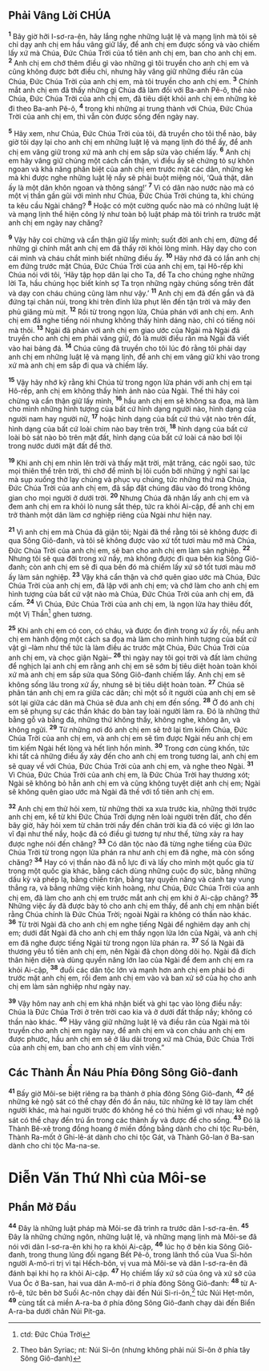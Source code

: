 ## Phải Vâng Lời CHÚA

<sup><b>1</b></sup> Bây giờ hỡi I-sơ-ra-ên, hãy lắng nghe những luật lệ và mạng lịnh mà tôi sẽ chỉ dạy anh chị em hầu vâng giữ lấy, để anh chị em được sống và vào chiếm lấy xứ mà Chúa, Ðức Chúa Trời của tổ tiên anh chị em, ban cho anh chị em. <sup><b>2</b></sup> Anh chị em chớ thêm điều gì vào những gì tôi truyền cho anh chị em và cũng không được bớt điều chi, nhưng hãy vâng giữ những điều răn của Chúa, Ðức Chúa Trời của anh chị em, mà tôi truyền cho anh chị em. <sup><b>3</b></sup> Chính mắt anh chị em đã thấy những gì Chúa đã làm đối với Ba-anh Pê-ô, thể nào Chúa, Ðức Chúa Trời của anh chị em, đã tiêu diệt khỏi anh chị em những kẻ đi theo Ba-anh Pê-ô, <sup><b>4</b></sup> trong khi những ai trung thành với Chúa, Ðức Chúa Trời của anh chị em, thì vẫn còn được sống đến ngày nay.

<sup><b>5</b></sup> Hãy xem, như Chúa, Ðức Chúa Trời của tôi, đã truyền cho tôi thể nào, bây giờ tôi dạy lại cho anh chị em những luật lệ và mạng lịnh đó thể ấy, để anh chị em vâng giữ trong xứ mà anh chị em sắp sửa vào chiếm lấy. <sup><b>6</b></sup> Anh chị em hãy vâng giữ chúng một cách cẩn thận, vì điều ấy sẽ chứng tỏ sự khôn ngoan và khả năng phân biệt của anh chị em trước mặt các dân, những kẻ mà khi được nghe những luật lệ nầy sẽ phải buột miệng nói, ‘Quả thật, dân ấy là một dân khôn ngoan và thông sáng!’ <sup><b>7</b></sup> Vì có dân nào nước nào mà có một vị thần gần gũi với mình như Chúa, Ðức Chúa Trời chúng ta, khi chúng ta kêu cầu Ngài chăng? <sup><b>8</b></sup> Hoặc có một cường quốc nào mà có những luật lệ và mạng lịnh thể hiện công lý như toàn bộ luật pháp mà tôi trình ra trước mặt anh chị em ngày nay chăng?

<sup><b>9</b></sup> Vậy hãy coi chừng và cẩn thận giữ lấy mình; suốt đời anh chị em, đừng để những gì chính mắt anh chị em đã thấy rời khỏi lòng mình. Hãy dạy cho con cái mình và cháu chắt mình biết những điều ấy. <sup><b>10</b></sup> Hãy nhớ đã có lần anh chị em đứng trước mặt Chúa, Ðức Chúa Trời của anh chị em, tại Hô-rếp khi Chúa nói với tôi, ‘Hãy tập họp dân lại cho Ta, để Ta cho chúng nghe những lời Ta, hầu chúng học biết kính sợ Ta trọn những ngày chúng sống trên đất và dạy con cháu chúng cũng làm như vậy.’ <sup><b>11</b></sup> Anh chị em đã đến gần và đã đứng tại chân núi, trong khi trên đỉnh lửa phụt lên đến tận trời và mây đen phủ giăng mù mịt. <sup><b>12</b></sup> Rồi từ trong ngọn lửa, Chúa phán với anh chị em. Anh chị em đã nghe tiếng nói nhưng không thấy hình dáng nào, chỉ có tiếng nói mà thôi. <sup><b>13</b></sup> Ngài đã phán với anh chị em giao ước của Ngài mà Ngài đã truyền cho anh chị em phải vâng giữ, đó là mười điều răn mà Ngài đã viết vào hai bảng đá. <sup><b>14</b></sup> Chúa cũng đã truyền cho tôi lúc đó rằng tôi phải dạy anh chị em những luật lệ và mạng lịnh, để anh chị em vâng giữ khi vào trong xứ mà anh chị em sắp đi qua và chiếm lấy.

<sup><b>15</b></sup> Vậy hãy nhớ kỹ rằng khi Chúa từ trong ngọn lửa phán với anh chị em tại Hô-rếp, anh chị em không thấy hình ảnh nào của Ngài. Thế thì hãy coi chừng và cẩn thận giữ lấy mình, <sup><b>16</b></sup> hầu anh chị em sẽ không sa đọa, mà làm cho mình những hình tượng của bất cứ hình dạng người nào, hình dạng của người nam hay người nữ, <sup><b>17</b></sup> hoặc hình dạng của bất cứ thú vật nào trên đất, hình dạng của bất cứ loài chim nào bay trên trời, <sup><b>18</b></sup> hình dạng của bất cứ loài bò sát nào bò trên mặt đất, hình dạng của bất cứ loài cá nào bơi lội trong nước dưới mặt đất để thờ.

<sup><b>19</b></sup> Khi anh chị em nhìn lên trời và thấy mặt trời, mặt trăng, các ngôi sao, tức mọi thiên thể trên trời, thì chớ để mình bị lôi cuốn bởi những ý nghĩ sai lạc mà sụp xuống thờ lạy chúng và phục vụ chúng, tức những thứ mà Chúa, Ðức Chúa Trời của anh chị em, đã sắp đặt chúng đâu vào đó trong không gian cho mọi người ở dưới trời. <sup><b>20</b></sup> Nhưng Chúa đã nhận lấy anh chị em và đem anh chị em ra khỏi lò nung sắt thép, tức ra khỏi Ai-cập, để anh chị em trở thành một dân làm cơ nghiệp riêng của Ngài như hiện nay.

<sup><b>21</b></sup> Vì anh chị em mà Chúa đã giận tôi; Ngài đã thề rằng tôi sẽ không được đi qua Sông Giô-đanh, và tôi sẽ không được vào xứ tốt tươi màu mỡ mà Chúa, Ðức Chúa Trời của anh chị em, sẽ ban cho anh chị em làm sản nghiệp. <sup><b>22</b></sup> Nhưng tôi sẽ qua đời trong xứ nầy, mà không được đi qua bên kia Sông Giô-đanh; còn anh chị em sẽ đi qua bên đó mà chiếm lấy xứ sở tốt tươi màu mỡ ấy làm sản nghiệp. <sup><b>23</b></sup> Vậy khá cẩn thận và chớ quên giao ước mà Chúa, Ðức Chúa Trời của anh chị em, đã lập với anh chị em; và chớ làm cho anh chị em hình tượng của bất cứ vật nào mà Chúa, Ðức Chúa Trời của anh chị em, đã cấm. <sup><b>24</b></sup> Vì Chúa, Ðức Chúa Trời của anh chị em, là ngọn lửa hay thiêu đốt, một Vị Thần[^1-dada30d2-2ed0-4bc8-8eea-72943e207cbf] ghen tương.

<sup><b>25</b></sup> Khi anh chị em có con, có cháu, và được ổn định trong xứ ấy rồi, nếu anh chị em hành động một cách sa đọa mà làm cho mình hình tượng của bất cứ vật gì –làm như thế tức là làm điều ác trước mặt Chúa, Ðức Chúa Trời của anh chị em, và chọc giận Ngài– <sup><b>26</b></sup> thì ngày nay tôi gọi trời và đất làm chứng để nghịch lại anh chị em rằng anh chị em sẽ sớm bị tiêu diệt hoàn toàn khỏi xứ mà anh chị em sắp sửa qua Sông Giô-đanh chiếm lấy. Anh chị em sẽ không sống lâu trong xứ ấy, nhưng sẽ bị tiêu diệt hoàn toàn. <sup><b>27</b></sup> Chúa sẽ phân tán anh chị em ra giữa các dân; chỉ một số ít người của anh chị em sẽ sót lại giữa các dân mà Chúa sẽ đưa anh chị em đến sống. <sup><b>28</b></sup> Ở đó anh chị em sẽ phụng sự các thần khác do bàn tay loài người làm ra. Ðó là những thứ bằng gỗ và bằng đá, những thứ không thấy, không nghe, không ăn, và không ngửi. <sup><b>29</b></sup> Từ những nơi đó anh chị em sẽ trở lại tìm kiếm Chúa, Ðức Chúa Trời của anh chị em, và anh chị em sẽ tìm được Ngài nếu anh chị em tìm kiếm Ngài hết lòng và hết linh hồn mình. <sup><b>30</b></sup> Trong cơn cùng khốn, tức khi tất cả những điều ấy xảy đến cho anh chị em trong tương lai, anh chị em sẽ quay về với Chúa, Ðức Chúa Trời của anh chị em, và nghe theo Ngài. <sup><b>31</b></sup> Vì Chúa, Ðức Chúa Trời của anh chị em, là Ðức Chúa Trời hay thương xót; Ngài sẽ không bỏ hẳn anh chị em và cũng không tuyệt diệt anh chị em; Ngài sẽ không quên giao ước mà Ngài đã thề với tổ tiên anh chị em.

<sup><b>32</b></sup> Anh chị em thử hỏi xem, từ những thời xa xưa trước kia, những thời trước anh chị em, kể từ khi Ðức Chúa Trời dựng nên loài người trên đất, cho đến bây giờ, hãy hỏi xem từ chân trời nầy đến chân trời kia đã có việc gì lớn lao vĩ đại như thế nầy, hoặc đã có điều gì tương tự như thế, từng xảy ra hay được nghe nói đến chăng? <sup><b>33</b></sup> Có dân tộc nào đã từng nghe tiếng của Ðức Chúa Trời từ trong ngọn lửa phán ra như anh chị em đã nghe, mà còn sống chăng? <sup><b>34</b></sup> Hay có vị thần nào đã nỗ lực đi và lấy cho mình một quốc gia từ trong một quốc gia khác, bằng cách dùng những cuộc đọ sức, bằng những dấu kỳ và phép lạ, bằng chiến trận, bằng tay quyền năng và cánh tay vung thẳng ra, và bằng những việc kinh hoàng, như Chúa, Ðức Chúa Trời của anh chị em, đã làm cho anh chị em trước mắt anh chị em khi ở Ai-cập chăng? <sup><b>35</b></sup> Những việc ấy đã được bày tỏ cho anh chị em thấy, để anh chị em nhận biết rằng Chúa chính là Ðức Chúa Trời; ngoài Ngài ra không có thần nào khác. <sup><b>36</b></sup> Từ trời Ngài đã cho anh chị em nghe tiếng Ngài để nghiêm dạy anh chị em; dưới đất Ngài đã cho anh chị em thấy ngọn lửa lớn của Ngài, và anh chị em đã nghe được tiếng Ngài từ trong ngọn lửa phán ra. <sup><b>37</b></sup> Số là Ngài đã thương yêu tổ tiên anh chị em, nên Ngài đã chọn dòng dõi họ. Ngài đã đích thân hiện diện và dùng quyền năng lớn lao của Ngài để đem anh chị em ra khỏi Ai-cập, <sup><b>38</b></sup> đuổi các dân tộc lớn và mạnh hơn anh chị em phải bỏ đi trước mặt anh chị em, rồi đem anh chị em vào và ban xứ sở của họ cho anh chị em làm sản nghiệp như ngày nay.

<sup><b>39</b></sup> Vậy hôm nay anh chị em khá nhận biết và ghi tạc vào lòng điều nầy: Chúa là Ðức Chúa Trời ở trên trời cao kia và ở dưới đất thấp nầy; không có thần nào khác. <sup><b>40</b></sup> Hãy vâng giữ những luật lệ và điều răn của Ngài mà tôi truyền cho anh chị em ngày nay, để anh chị em và con cháu anh chị em được phước, hầu anh chị em sẽ ở lâu dài trong xứ mà Chúa, Ðức Chúa Trời của anh chị em, ban cho anh chị em vĩnh viễn.”

## Các Thành Ẩn Náu Phía Ðông Sông Giô-đanh

<sup><b>41</b></sup> Bấy giờ Môi-se biệt riêng ra ba thành ở phía đông Sông Giô-đanh, <sup><b>42</b></sup> để những kẻ ngộ sát có thể chạy đến đó ẩn náu, tức những kẻ lỡ tay làm chết người khác, mà hai người trước đó không hề có thù hiềm gì với nhau; kẻ ngộ sát có thể chạy đến trú ẩn trong các thành ấy và được để cho sống. <sup><b>43</b></sup> Ðó là Thành Bê-xê trong đồng hoang ở miền đồng bằng dành cho chi tộc Ru-bên, Thành Ra-mốt ở Ghi-lê-át dành cho chi tộc Gát, và Thành Gô-lan ở Ba-san dành cho chi tộc Ma-na-se.

# Diễn Văn Thứ Nhì của Môi-se

## Phần Mở Ðầu

<sup><b>44</b></sup> Ðây là những luật pháp mà Môi-se đã trình ra trước dân I-sơ-ra-ên. <sup><b>45</b></sup> Ðây là những chứng ngôn, những luật lệ, và những mạng lịnh mà Môi-se đã nói với dân I-sơ-ra-ên khi họ ra khỏi Ai-cập, <sup><b>46</b></sup> lúc họ ở bên kia Sông Giô-đanh, trong thung lũng đối ngang Bết Pê-ô, trong lãnh thổ của Vua Si-hôn người A-mô-ri trị vì tại Hếch-bôn, vị vua mà Môi-se và dân I-sơ-ra-ên đã đánh bại khi họ ra khỏi Ai-cập. <sup><b>47</b></sup> Họ chiếm lấy xứ sở của ông và xứ sở của Vua Óc ở Ba-san, hai vua dân A-mô-ri ở phía đông Sông Giô-đanh: <sup><b>48</b></sup> từ A-rô-ê, tức bên bờ Suối Ạc-nôn chạy dài đến Núi Si-ri-ôn,[^2-dada30d2-2ed0-4bc8-8eea-72943e207cbf] tức Núi Hẹt-môn, <sup><b>49</b></sup> cùng tất cả miền A-ra-ba ở phía đông Sông Giô-đanh chạy dài đến Biển A-ra-ba dưới chân Núi Pít-ga.

[^1-dada30d2-2ed0-4bc8-8eea-72943e207cbf]: ctd: Ðức Chúa Trời

[^2-dada30d2-2ed0-4bc8-8eea-72943e207cbf]: Theo bản Syriac; nt: Núi Si-ôn (nhưng không phải núi Si-ôn ở phía tây Sông Giô-đanh)
